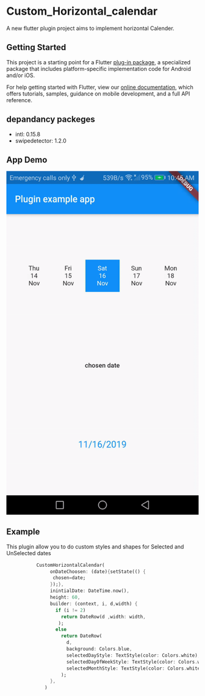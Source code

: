 # Custom_Horizontal_calendar

A new flutter plugin project aims to implement horizontal Calender.

## Getting Started

This project is a starting point for a Flutter
[plug-in package](https://flutter.dev/developing-packages/),
a specialized package that includes platform-specific implementation code for
Android and/or iOS.

For help getting started with Flutter, view our 
[online documentation](https://flutter.dev/docs), which offers tutorials, 
samples, guidance on mobile development, and a full API reference.
## depandancy packeges
- intl: 0.15.8
- swipedetector: 1.2.0
## App Demo

![](app.gif)

## Example
This plugin allow you to do custom styles and shapes for Selected and UnSelected dates
```dart
           CustomHorizontalCalendar(
                onDateChoosen: (date){setState(() {
                 chosen=date; 
                });},
                inintialDate: DateTime.now(),
                height: 60,
                builder: (context, i, d,width) {
                  if (i != 2)
                    return DateRow(d ,width: width,
                   );
                  else
                    return DateRow(
                      d,
                      background: Colors.blue,
                      selectedDayStyle: TextStyle(color: Colors.white),
                      selectedDayOfWeekStyle: TextStyle(color: Colors.white),
                      selectedMonthStyle: TextStyle(color: Colors.white),width: width,
                    );
                },
              )
```